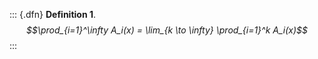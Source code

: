 ::: {.dfn}
**Definition 1**.
*$$\prod_{i=1}^\infty A_i(x) = \lim_{k \to \infty} \prod_{i=1}^k A_i(x)$$*
:::
